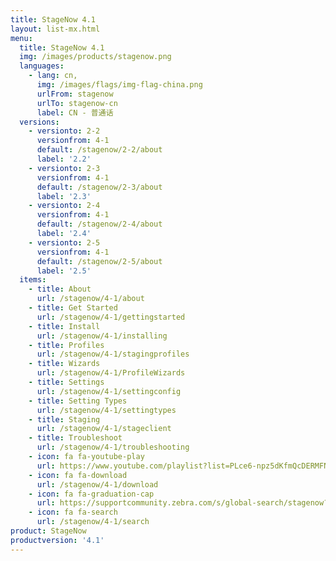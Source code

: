 ```yaml
---
title: StageNow 4.1
layout: list-mx.html
menu:
  title: StageNow 4.1
  img: /images/products/stagenow.png
  languages:
    - lang: cn,
      img: /images/flags/img-flag-china.png
      urlFrom: stagenow
      urlTo: stagenow-cn
      label: CN - 普通话
  versions:
    - versionto: 2-2
      versionfrom: 4-1
      default: /stagenow/2-2/about
      label: '2.2'
    - versionto: 2-3
      versionfrom: 4-1
      default: /stagenow/2-3/about
      label: '2.3'
    - versionto: 2-4
      versionfrom: 4-1
      default: /stagenow/2-4/about
      label: '2.4'
    - versionto: 2-5
      versionfrom: 4-1
      default: /stagenow/2-5/about
      label: '2.5'
  items:
    - title: About
      url: /stagenow/4-1/about
    - title: Get Started
      url: /stagenow/4-1/gettingstarted
    - title: Install
      url: /stagenow/4-1/installing
    - title: Profiles
      url: /stagenow/4-1/stagingprofiles
    - title: Wizards
      url: /stagenow/4-1/ProfileWizards
    - title: Settings
      url: /stagenow/4-1/settingconfig
    - title: Setting Types
      url: /stagenow/4-1/settingtypes
    - title: Staging
      url: /stagenow/4-1/stageclient
    - title: Troubleshoot
      url: /stagenow/4-1/troubleshooting
    - icon: fa fa-youtube-play
      url: https://www.youtube.com/playlist?list=PLce6-npz5dKfmQcDERMFNiOeZrVAEJtXH    
    - icon: fa fa-download
      url: /stagenow/4-1/download    
    - icon: fa fa-graduation-cap
      url: https://supportcommunity.zebra.com/s/global-search/stagenow?language=en_US
    - icon: fa fa-search
      url: /stagenow/4-1/search
product: StageNow
productversion: '4.1'
---
```














